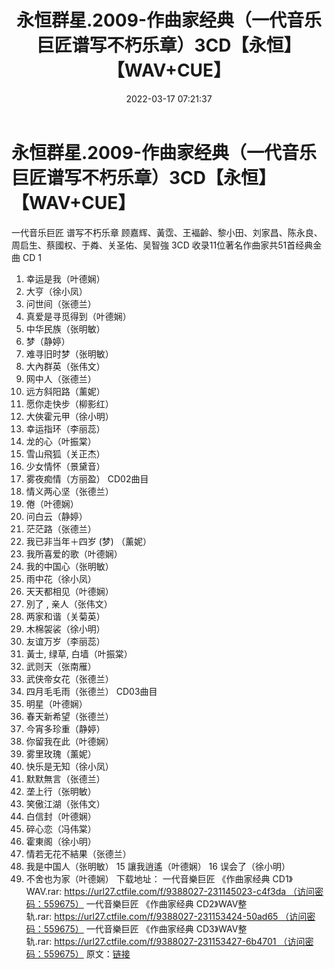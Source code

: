 ﻿---
title: 永恒群星.2009-作曲家经典（一代音乐巨匠谱写不朽乐章）3CD【永恒】【WAV+CUE】
date: 2022-03-17 07:21:37
categories: WAV车载音乐、镜像
tags: 华语中文
---
# 永恒群星.2009-作曲家经典（一代音乐巨匠谱写不朽乐章）3CD【永恒】【WAV+CUE】

一代音乐巨匠 谱写不朽乐章
顾嘉辉、黃霑、王褔齡、黎小田、刘家昌、陈永良、
周启生、蔡國权、于粦、关圣佑、吴智強
3CD
收录11位著名作曲家共51首经典金曲
CD 1
01. 幸运是我（叶德娴）
02. 大亨（徐小凤）
03. 问世间（张德兰）
04. 真爱是寻觅得到（叶德娴）
05. 中华民族（张明敏）
06. 梦（静婷）
07. 难寻旧时梦（张明敏）
08. 大內群英（张伟文）
09. 网中人（张德兰）
10. 远方斜阳路（薰妮）
11. 愿你走快步（柳影红）
12. 大俠霍元甲（徐小明）
13. 幸运指环（李丽蕊）
14. 龙的心（叶振棠）
15. 雪山飛狐（关正杰）
16. 少女情怀（景黛音）
17. 雾夜痴情（方丽盈）
CD02曲目
01. 情义两心坚（张德兰）
02. 倦（叶德娴）
03. 问白云（静婷）
04. 茫茫路（张德兰）
05. 我已非当年＋四岁 (梦) （薰妮）
06. 我所喜爱的歌（叶德娴）
07. 我的中国心（张明敏）
08. 雨中花（徐小凤）
09. 天天都相见（叶德娴）
10. 別了 , 亲人（张伟文）
11. 两家和谐（关菊英）
12. 木棉袈裟（徐小明）
13. 友谊万岁（李丽蕊）
14. 黃士, 绿草, 白墙（叶振棠）
15. 武则天（张南雁）
16. 武侠帝女花（张德兰）
17. 四月毛毛雨（张德兰）
CD03曲目
01. 明星（叶德娴）
02. 春天新希望（张德兰）
03. 今宵多珍重（静婷）
04. 你留我在此（叶德娴）
05. 雾里玫瑰（薰妮）
06. 快乐是无知（徐小凤）
07. 默默無言（张德兰）
08. 垄上行（张明敏）
09. 笑傲江湖（张伟文）
10. 白信封（叶德娴）
11. 碎心恋（冯伟棠）
12. 霍東阁（徐小明）
13. 情若无花不結果（张德兰）
14. 我是中国人（张明敏）
15 讓我逍遙（叶德娴）
16 误会了（徐小明）
17. 不舍也为家（叶德娴）
下载地址：
一代音樂巨匠 《作曲家经典
CD1》WAV.rar: https://url27.ctfile.com/f/9388027-231145023-c4f3da （访问密码：559675）
一代音樂巨匠 《作曲家经典 CD2》WAV整轨.rar: https://url27.ctfile.com/f/9388027-231153424-50ad65 （访问密码：559675）
一代音樂巨匠 《作曲家经典 CD3》WAV整轨.rar: https://url27.ctfile.com/f/9388027-231153427-6b4701 （访问密码：559675）
原文：[链接](https://blog.sina.com.cn/s/blog_1647c7e7601030w8u.html)